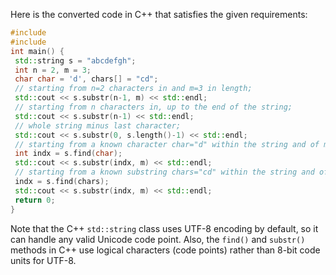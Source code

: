 Here is the converted code in C++ that satisfies the given requirements:
```c++
#include 
#include 
int main() {
 std::string s = "abcdefgh";
 int n = 2, m = 3;
 char char = 'd', chars[] = "cd";
 // starting from n=2 characters in and m=3 in length;
 std::cout << s.substr(n-1, m) << std::endl;
 // starting from n characters in, up to the end of the string;
 std::cout << s.substr(n-1) << std::endl;
 // whole string minus last character;
 std::cout << s.substr(0, s.length()-1) << std::endl;
 // starting from a known character char="d" within the string and of m length;
 int indx = s.find(char);
 std::cout << s.substr(indx, m) << std::endl;
 // starting from a known substring chars="cd" within the string and of m length. 
 indx = s.find(chars);
 std::cout << s.substr(indx, m) << std::endl;
 return 0;
}
```
Note that the C++ `std::string` class uses UTF-8 encoding by default, so it can handle any valid Unicode code point. Also, the `find()` and `substr()` methods in C++ use logical characters (code points) rather than 8-bit code units for UTF-8.

